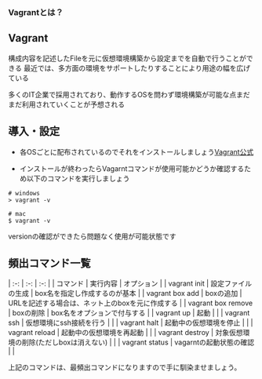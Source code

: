 ### Vagrantとは？

Vagrant
---
構成内容を記述したFileを元に仮想環境構築から設定までを自動で行うことができる
最近では、多方面の環境をサポートしたりすることにより用途の幅を広げている

多くのIT企業で採用されており、動作するOSを問わず環境構築が可能な点まだまだ利用されていくことが予想される

導入・設定
---

- 各OSごとに配布されているのでそれをインストールしましょう[Vagrant公式](https://www.vagrantup.com/)

- インストールが終わったらVagarntコマンドが使用可能かどうか確認するため以下のコマンドを実行しましょう

```shell
# windows
> vagrant -v

# mac
$ vagrant -v
```

versionの確認ができたら問題なく使用が可能状態です


頻出コマンド一覧
---

| :-:                | :-:                                     | :-:                                              |
| コマンド           | 実行内容                                | オプション                                       |
| vagrant init       | 設定ファイルの生成                      | box名を指定し作成するのが基本                    |
| vagrant box add    | boxの追加                               | URLを記述する場合は、ネット上のboxを元に作成する |
| vagrant box remove | boxの削除                               | box名をオプションで付与する                      |
| vagrant up         | 起動                                    |                                                  |
| vagrant ssh        | 仮想環境にssh接続を行う                 |                                                  |
| vagrant halt       | 起動中の仮想環境を停止                  |                                                  |
| vagrant reload     | 起動中の仮想環境を再起動                |                                                  |
| vagrant destroy    | 対象仮想環境の削除(ただしboxは消えない) |                                                  |
| vagrant status     | vagarntの起動状態の確認                 |                                                  |


上記のコマンドは、最頻出コマンドになりますので手に馴染ませましょう。

